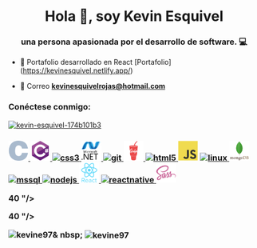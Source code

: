 <h1 align = "center"> Hola 👋, soy Kevin Esquivel </h1>
<h3 align = "center"> una persona apasionada por el desarrollo de software. 💻 </h3>

- 🔗 Portafolio desarrollado en React [Portafolio] (https://kevinesquivel.netlify.app/)

- 📩 Correo **kevinesquivelrojas@hotmail.com**

<h3 align = "left"> Conéctese conmigo: </h3>
<p align = "left">
<a href="https://linkedin.com/in/kevin-esquivel-174b101b3" target="blank"> <img align = "center" src = "https : //cdn.jsdelivr.net/npm/simple-icons@3.0.1/icons/linkedin.svg "alt =" kevin-esquivel-174b101b3 "height =" 30 "width =" 40 "/> </a>
</p>

<h3 align = "left">
<p align = "left"> <a href="https://www.cprogramming.com/" target="_blank"> <img src = "https://raw.githubusercontent.com/devicons/devicon/master /icons/c/c-original.svg "alt =" c "width =" 40 "height =" 40 "/> </a> <a href =" https://www.w3schools.com/cs/ " target = "_ blank"> <img src = "https://raw.githubusercontent.com/devicons/devicon/master/icons/csharp/csharp-original.svg" alt = "csharp" width = "40" height = " 40 "/> </a> <a href="https://www.w3schools.com/css/" target="_blank"> <img src =" https: //raw.githubusercontent.com / devicons / devicon / master / icons / css3 / css3-original-wordmark.svg "alt =" css3 "width =" 40 "height =" 40 "/> </a> <a href =" https: // dotnet.microsoft.com/ "target =" _ blank "> <img src =" https://raw.githubusercontent.com/devicons/devicon/master/icons/dot-net/dot-net-original-wordmark.svg " alt = "dotnet" width = "40" height = "40" /> </a> <a href="https://git-scm.com/" target="_blank"> <img src = "https: //www.vectorlogo.zone/logos/git-scm/git-scm-icon.svg "alt =" git "width =" 40 "height =" 40 "/> </a> <a href =" https: //gulpjs.com "target =" _ blank "><img src = "https://raw.githubusercontent.com/devicons/devicon/master/icons/gulp/gulp-plain.svg" alt = "gulp" width = "40" height = "40" /> </ a> <a href="https://www.w3.org/html/" target="_blank"> <img src = "https://raw.githubusercontent.com/devicons/devicon/master/icons/html5 /html5-original-wordmark.svg "alt =" html5 "width =" 40 "height =" 40 "/> </a> <a href =" https://developer.mozilla.org/en-US/docs / Web / JavaScript "target =" _ blank "> <img src =" https://raw.githubusercontent.com/devicons/devicon/master/icons/javascript/javascript-original.svg "alt =" javascript "width =" 40 "altura =" 40 "/></a> <a href="https://www.linux.org/" target="_blank"> <img src = "https://raw.githubusercontent.com/devicons/devicon/master/icons/linux /linux-original.svg "alt =" linux "width =" 40 "height =" 40 "/> </a> <a href="https://www.mongodb.com/" target="_blank"> <img src = "https://raw.githubusercontent.com/devicons/devicon/master/icons/mongodb/mongodb-original-wordmark.svg" alt = "mongodb" width = "40" height = "40" /> </a> <a href="https://www.microsoft.com/en-us/sql-server" target="_blank"> <img src = "https://cdn.worldvectorlogo.com/logos/ microsoft-sql-server.svg "alt = "mssql" width = "40" height = "40" /> </a> <a href="https://nodejs.org" target="_blank"> <img src = "https: // raw .githubusercontent.com / devicons / devicon / master / icons / nodejs / nodejs-original-wordmark.svg "alt =" nodejs "width =" 40 "height =" 40 "/> </a> <a href =" https : //reactjs.org/ "target =" _ blank "> <img src =" https://raw.githubusercontent.com/devicons/devicon/master/icons/react/react-original-wordmark.svg "alt =" reaccionar "width =" 40 "height =" 40 "/> </a> <a href="https://reactnative.dev/" target="_blank"> <img src =" https://reactnative.dev/img/header_logo.svg "alt =" reactnative "width =" 40 "height =" 40 "/> </a> <a href =" https://sass-lang.com "target = "_blank"> <img src = "https://raw.githubusercontent.com/devicons/devicon/master/icons/sass/sass-original.svg" alt = "sass" width = "40" height = "40" /> </a> </p>40 "/> </a> </p>40 "/> </a> </p>

<p> <img align = "left" src = "https://github-readme-stats.vercel.app/api/top-langs?username=kevine97&show_icons=true&locale=en&layout=compact" alt = "kevine97" /> </p>

<p> & nbsp; <img align = "center" src = "https://github-readme-stats.vercel.app/api?username=kevine97&show_icons=true&locale=en" alt = "kevine97" /> </p>
